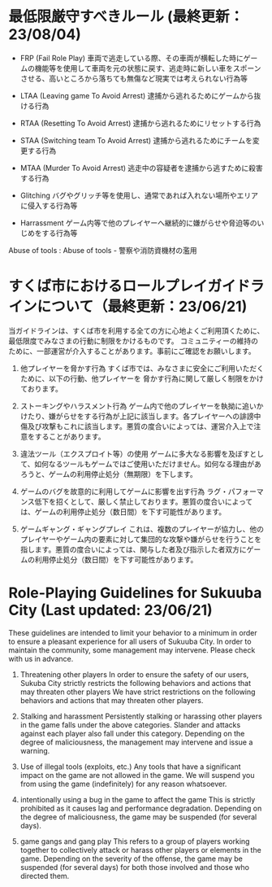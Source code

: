 # 最低限厳守すべきルール (最終更新：23/08/04)
- FRP (Fail Role Play)
車両で逃走している際、その車両が横転した時にゲームの機能等を使用して車両を元の状態に戻す、逃走時に新しい車をスポーンさせる、高いところから落ちても無傷など現実では考えられない行為等

- LTAA (Leaving game To Avoid Arrest)
逮捕から逃れるためにゲームから抜ける行為

- RTAA (Resetting To Avoid Arrest)
逮捕から逃れるためにリセットする行為

- STAA (Switching team To Avoid Arrest)
逮捕から逃れるためにチームを変更する行為

- MTAA (Murder To Avoid Arrest)
逃走中の容疑者を逮捕から逃すために殺害する行為

- Glitching
バグやグリッチ等を使用し、通常であれば入れない場所やエリアに侵入する行為等

- Harrassment
ゲーム内等で他のプレイヤーへ継続的に嫌がらせや脅迫等のいじめをする行為等

Abuse of tools : Abuse of tools - 警察や消防資機材の濫用

# すくば市におけるロールプレイガイドラインについて（最終更新：23/06/21)

当ガイドラインは、すくば市を利用する全ての方に心地よくご利用頂くために、最低限度でみなさまの行動に制限をかけるものです。
コミュニティーの維持のために、一部運営が介入することがあります。事前にご確認をお願いします。

1. 他プレイヤーを脅かす行為
すくば市では、みなさまに安全にご利用いただくために、以下の行動、他プレイヤーを
脅かす行為に関して厳しく制限をかけております。

2. ストーキングやハラスメント行為
ゲーム内で他のプレイヤーを執拗に追いかけたり、嫌がらせをする行為が上記に該当します。各プレイヤーへの誹謗中傷及び攻撃もこれに該当します。悪質の度合いによっては、運営介入上で注意をすることがあります。

3. 違法ツール（エクスプロイト等）の使用
ゲームに多大なる影響を及ぼすとして、如何なるツールもゲームではご使用いただけません。如何なる理由があろうと、ゲームの利用停止処分（無期限）を下します。

4. ゲームのバグを故意的に利用してゲームに影響を出す行為
ラグ・パフォーマンス低下を招くとして、厳しく禁止しております。悪質の度合いによっては、ゲームの利用停止処分（数日間）を下す可能性があります。

5. ゲームギャング・ギャングプレイ
これは、複数のプレイヤーが協力し、他のプレイヤーやゲーム内の要素に対して集団的な攻撃や嫌がらせを行うことを指します。悪質の度合いによっては、関与した者及び指示した者双方にゲームの利用停止処分（数日間）を下す可能性があります。

# Role-Playing Guidelines for Sukuuba City (Last updated: 23/06/21)

These guidelines are intended to limit your behavior to a minimum in order to ensure a pleasant experience for all users of Sukuuba City.
In order to maintain the community, some management may intervene. Please check with us in advance.

1. Threatening other players
In order to ensure the safety of our users, Sukuba City strictly restricts the following behaviors and actions that may threaten other players
We have strict restrictions on the following behaviors and actions that may threaten other players.

2. Stalking and harassment
Persistently stalking or harassing other players in the game falls under the above categories. Slander and attacks against each player also fall under this category. Depending on the degree of maliciousness, the management may intervene and issue a warning.

3. Use of illegal tools (exploits, etc.)
Any tools that have a significant impact on the game are not allowed in the game. We will suspend you from using the game (indefinitely) for any reason whatsoever.

4. intentionally using a bug in the game to affect the game
This is strictly prohibited as it causes lag and performance degradation. Depending on the degree of maliciousness, the game may be suspended (for several days).

5. game gangs and gang play
This refers to a group of players working together to collectively attack or harass other players or elements in the game. Depending on the severity of the offense, the game may be suspended (for several days) for both those involved and those who directed them.
